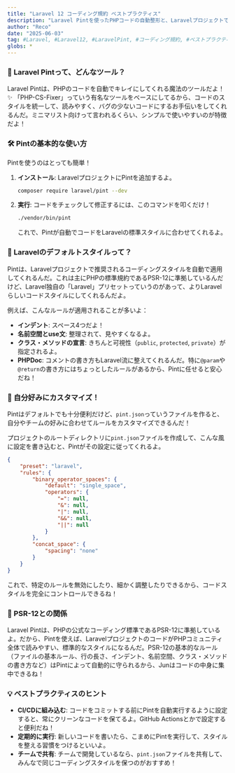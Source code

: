 ```yaml
---
title: "Laravel 12 コーディング規約 ベストプラクティス"
description: "Laravel Pintを使ったPHPコードの自動整形と、Laravelプロジェクトで推奨されるコーディングスタイル、PSR-12との関係、カスタマイズ方法、CI/CDへの組み込みについてまとめたよ！"
author: "Reco"
date: "2025-06-03"
tag: #Laravel, #Laravel12, #LaravelPint, #コーディング規約, #ベストプラクティス, #PHP, #PSR-12
globs: *
---
```


### 🚀 Laravel Pintって、どんなツール？

Laravel Pintは、PHPのコードを自動でキレイにしてくれる魔法のツールだよ！✨ 「PHP-CS-Fixer」っていう有名なツールをベースにしてるから、コードのスタイルを統一して、読みやすく、バグの少ないコードにするお手伝いをしてくれるんだ。ミニマリスト向けって言われるくらい、シンプルで使いやすいのが特徴だよ！

### 🛠️ Pintの基本的な使い方

Pintを使うのはとっても簡単！

1.  **インストール**: LaravelプロジェクトにPintを追加するよ。
    ```bash
    composer require laravel/pint --dev
    ```
2.  **実行**: コードをチェックして修正するには、このコマンドを叩くだけ！
    ```bash
    ./vendor/bin/pint
    ```
    これで、Pintが自動でコードをLaravelの標準スタイルに合わせてくれるよ。

### 💖 Laravelのデフォルトスタイルって？

Pintは、Laravelプロジェクトで推奨されるコーディングスタイルを自動で適用してくれるんだ。これは主にPHPの標準規約であるPSR-12に準拠しているんだけど、Laravel独自の「Laravel」プリセットっていうのがあって、よりLaravelらしいコードスタイルにしてくれるんだよ。

例えば、こんなルールが適用されることが多いよ：

*   **インデント**: スペース4つだよ！
*   **名前空間とuse文**: 整理されて、見やすくなるよ。
*   **クラス・メソッドの宣言**: きちんと可視性（`public`, `protected`, `private`）が指定されるよ。
*   **PHPDoc**: コメントの書き方もLaravel流に整えてくれるんだ。特に`@param`や`@return`の書き方にはちょっとしたルールがあるから、Pintに任せると安心だね！

### 🎨 自分好みにカスタマイズ！

Pintはデフォルトでも十分便利だけど、`pint.json`っていうファイルを作ると、自分やチームの好みに合わせてルールをカスタマイズできるんだ！

プロジェクトのルートディレクトリに`pint.json`ファイルを作成して、こんな風に設定を書き込むと、Pintがその設定に従ってくれるよ。

```json
{
    "preset": "laravel",
    "rules": {
        "binary_operator_spaces": {
            "default": "single_space",
            "operators": {
                "=": null,
                "&": null,
                "|": null,
                "&&": null,
                "||": null
            }
        },
        "concat_space": {
            "spacing": "none"
        }
    }
}
```

これで、特定のルールを無効にしたり、細かく調整したりできるから、コードスタイルを完全にコントロールできるね！

### 🤝 PSR-12との関係

Laravel Pintは、PHPの公式なコーディング標準であるPSR-12に準拠しているよ。だから、Pintを使えば、LaravelプロジェクトのコードがPHPコミュニティ全体で読みやすい、標準的なスタイルになるんだ。PSR-12の基本的なルール（ファイルの基本ルール、行の長さ、インデント、名前空間、クラス・メソッドの書き方など）はPintによって自動的に守られるから、Junはコードの中身に集中できるね！

### 💡 ベストプラクティスのヒント

*   **CI/CDに組み込む**: コードをコミットする前にPintを自動実行するように設定すると、常にクリーンなコードを保てるよ。GitHub Actionsとかで設定すると便利だね！
*   **定期的に実行**: 新しいコードを書いたら、こまめにPintを実行して、スタイルを整える習慣をつけるといいよ。
*   **チームで共有**: チームで開発しているなら、`pint.json`ファイルを共有して、みんなで同じコーディングスタイルを保つのがおすすめ！
